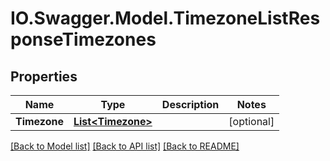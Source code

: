 # IO.Swagger.Model.TimezoneListResponseTimezones
## Properties

Name | Type | Description | Notes
------------ | ------------- | ------------- | -------------
**Timezone** | [**List&lt;Timezone&gt;**](Timezone.md) |  | [optional] 

[[Back to Model list]](../README.md#documentation-for-models) [[Back to API list]](../README.md#documentation-for-api-endpoints) [[Back to README]](../README.md)

